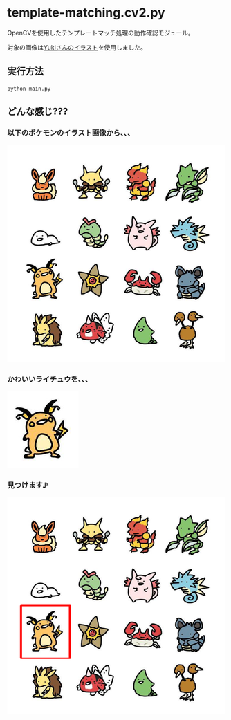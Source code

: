 # template-matching.cv2.py

OpenCVを使用したテンプレートマッチ処理の動作確認モジュール。  

対象の画像は[Yukiさんのイラスト](https://www.pinterest.jp/pin/602004675207672336/)を使用しました。  

## 実行方法

```shell
python main.py
```

## どんな感じ???

### 以下のポケモンのイラスト画像から、、、
  
![検索する範囲](./.development/data/img/pokemons.png)  

### かわいいライチュウを、、、

![検索する対象](./.development/data/img/raichu.png)  

### 見つけます♪

![結果](./.development/data/img/result.png)  
